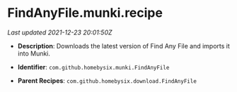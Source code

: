 # FindAnyFile.munki.recipe

_Last updated 2021-12-23 20:01:50Z_

- **Description**: Downloads the latest version of Find Any File and imports it into Munki.

- **Identifier**: `com.github.homebysix.munki.FindAnyFile`

- **Parent Recipes**: `com.github.homebysix.download.FindAnyFile`
